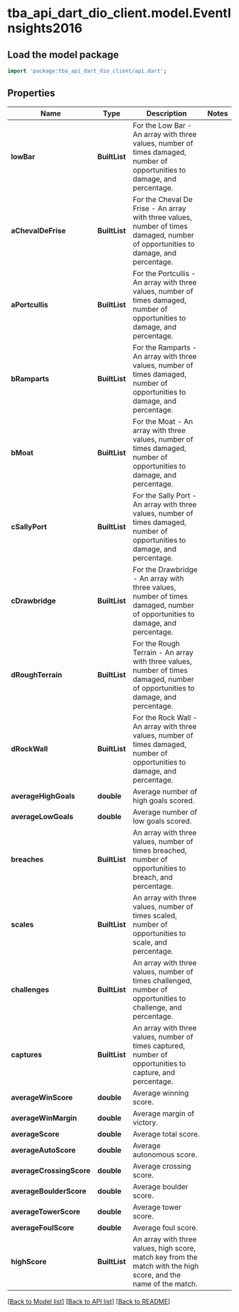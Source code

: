 # tba_api_dart_dio_client.model.EventInsights2016

## Load the model package
```dart
import 'package:tba_api_dart_dio_client/api.dart';
```

## Properties
Name | Type | Description | Notes
------------ | ------------- | ------------- | -------------
**lowBar** | **BuiltList<double>** | For the Low Bar - An array with three values, number of times damaged, number of opportunities to damage, and percentage. | 
**aChevalDeFrise** | **BuiltList<double>** | For the Cheval De Frise - An array with three values, number of times damaged, number of opportunities to damage, and percentage. | 
**aPortcullis** | **BuiltList<double>** | For the Portcullis - An array with three values, number of times damaged, number of opportunities to damage, and percentage. | 
**bRamparts** | **BuiltList<double>** | For the Ramparts - An array with three values, number of times damaged, number of opportunities to damage, and percentage. | 
**bMoat** | **BuiltList<double>** | For the Moat - An array with three values, number of times damaged, number of opportunities to damage, and percentage. | 
**cSallyPort** | **BuiltList<double>** | For the Sally Port - An array with three values, number of times damaged, number of opportunities to damage, and percentage. | 
**cDrawbridge** | **BuiltList<double>** | For the Drawbridge - An array with three values, number of times damaged, number of opportunities to damage, and percentage. | 
**dRoughTerrain** | **BuiltList<double>** | For the Rough Terrain - An array with three values, number of times damaged, number of opportunities to damage, and percentage. | 
**dRockWall** | **BuiltList<double>** | For the Rock Wall - An array with three values, number of times damaged, number of opportunities to damage, and percentage. | 
**averageHighGoals** | **double** | Average number of high goals scored. | 
**averageLowGoals** | **double** | Average number of low goals scored. | 
**breaches** | **BuiltList<double>** | An array with three values, number of times breached, number of opportunities to breach, and percentage. | 
**scales** | **BuiltList<double>** | An array with three values, number of times scaled, number of opportunities to scale, and percentage. | 
**challenges** | **BuiltList<double>** | An array with three values, number of times challenged, number of opportunities to challenge, and percentage. | 
**captures** | **BuiltList<double>** | An array with three values, number of times captured, number of opportunities to capture, and percentage. | 
**averageWinScore** | **double** | Average winning score. | 
**averageWinMargin** | **double** | Average margin of victory. | 
**averageScore** | **double** | Average total score. | 
**averageAutoScore** | **double** | Average autonomous score. | 
**averageCrossingScore** | **double** | Average crossing score. | 
**averageBoulderScore** | **double** | Average boulder score. | 
**averageTowerScore** | **double** | Average tower score. | 
**averageFoulScore** | **double** | Average foul score. | 
**highScore** | **BuiltList<String>** | An array with three values, high score, match key from the match with the high score, and the name of the match. | 

[[Back to Model list]](../README.md#documentation-for-models) [[Back to API list]](../README.md#documentation-for-api-endpoints) [[Back to README]](../README.md)


